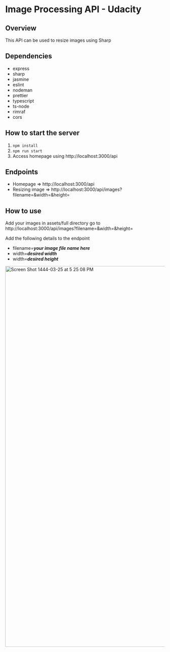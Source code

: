 # Image Processing API - Udacity

## Overview
This API can be used to resize images using Sharp

## Dependencies 
- express
- sharp
- jasmine
- eslint
- nodeman
- prettier
- typescript
- ts-node
- rimraf
- cors

## How to start the server

1. `npm install`
2. `npm run start`
3. Access homepage using http://localhost:3000/api

## Endpoints
- Homepage => http://localhost:3000/api
- Resizing image => http://localhost:3000/api/images?filename=<your-file-name>&width=<desired-width>&height=<desired-height>


## How to use

Add your images in assets/full directory
go to http://localhost:3000/api/images?filename=&width=&height=

Add the following details to the endpoint
- filename=***your image file name here***
- width=***desired width***
- width=***desired height***


<img width="1200" alt="Screen Shot 1444-03-25 at 5 25 08 PM" src="https://user-images.githubusercontent.com/105711024/197219535-03cd9440-ce64-49cc-ba29-dee1de0205cc.png">

